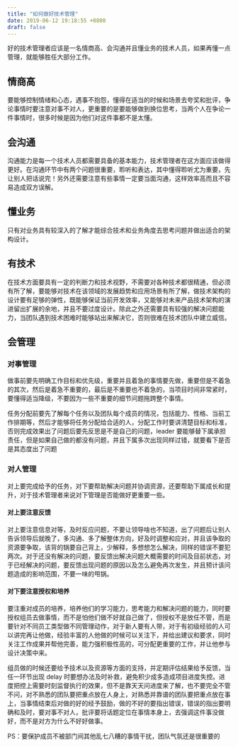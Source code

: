 ```yaml
---
title: "如何做好技术管理"
date: 2019-06-12 19:18:55 +0800
draft: false
---
```


好的技术管理者应该是一名情商高、会沟通并且懂业务的技术人员，如果再懂一点管理，就能够胜任大部分工作。

## 情商高
要能够控制情绪和心态，遇事不抱怨，懂得在适当的时候和场景去夸奖和批评，争论事情时要注意对事不对人，更重要的是要能够做到换位思考，当两个人在争论一件事情时，很多时候是因为他们对这件事都不是太懂。

## 会沟通
沟通能力是每一个技术人员都需要具备的基本能力，技术管理者在这方面应该做得更好。在沟通环节中有两个问题很重要，聆听和表达，其中懂得聆听尤为重要，先让别人把话说完！另外还需要注意有些事情一定要当面沟通，这样效率高而且不容易造成双方误解。

## 懂业务
只有对业务具有较深入的了解才能综合技术和业务角度去思考问题并做出适合的架构设计。

## 有技术
在技术方面要具有一定的判断力和技术视野，不需要对各种技术都很精通，但必须有所了解，要能够对技术在该领域的发展趋势和应用场景有所了解，做技术架构的设计要有足够的弹性，既能够保证当前开发效率，又能够对未来产品技术架构的演进留出扩展的余地，并且不要过度设计。除此之外还需要具有较强的解决问题能力，当团队遇到技术困难时能够站出来解决它，否则很难在技术团队中建立威信。

## 会管理
### 对事管理
做事前要先明确工作目标和优先级，重要并且着急的事情要先做，重要但是不着急的其次，然后是着急不重要的，最后是不重要也不着急的，当项目时间非常紧时，要懂得适当降级，不要因为一些不重要的细节问题拖跨整个事情。

任务分配前要先了解每个任务以及团队每个成员的情况，包括能力、性格、当前工作排期等，然后才能够将任务分配给合适的人，分配工作时要讲清楚目标和标准，否则完成效果出了问题后要先反思是不是自己的问题，leader 要能够替下属承担责任，但是如果自己做的都没有问题，并且下属多次出现同样过错，就要看下是否是其态度出了问题

### 对人管理
对上要完成给予的任务，对下要帮助解决问题并协调资源，还要帮助下属成长和提升，对于技术管理者来说对下管理是否能做好更重要一些。

#### 对上要注意反馈
对上要注意信息对等，及时反应问题，不要让领导啥也不知道，出了问题后让别人告诉领导后就晚了，多沟通、多了解整体方向，好及时调整和应对，并且该争取的资源要争取，该背的锅要自己背上，少解释，多想想怎么解决，同样的错误不要犯两次。对于还没有解决的问题，要反馈出解决问题大概需要的时间及目前状态，对于已经解决的问题，要反馈出现问题的原因以及怎么避免再次发生，并且预计该问题造成的影响范围，不要一味的甩锅。

#### 对下要注意授权和培养
要注重对成员的培养，培养他们的学习能力，思考能力和解决问题的能力，同时要授权组员去做事情，而不是怕他们做不好就自己做了，但授权不是放任不管，而是要针对不同员工类型做不同管理动作，对于新人要有人带，对于有初级经验的人可以讲完再让他做，经验丰富的人他做的时候可以关注下，并给出建议和要求，同时关注工作成果并帮他完善，能力强积极性高的，可分配更重要的工作，并让他参与设计决策中来。

组员做的时候还要给予技术以及资源等方面的支持，并定期评估结果给予反馈，当任一环节出现 delay 时要想办法及时补救，避免积少成多造成项目进度失控。进度把控上需要时刻监督执行的效果，但不是靠天天问进度来了解，也不要完全不管不问，对不熟悉的团队要把重点放在人身上，对熟悉并靠谱的团队要把重点放在事上，当事情结束后对做的好的经予鼓励，做的不好的要指出错误，错误的指出要明确和及时，要对事不对人，批评要将话题定位在事情本身上，去强调这件事没做好，而不是对方为什么不好好做事。

PS：要保护成员不被部门间其他乱七八糟的事情干扰，团队气氛还是很重要的

